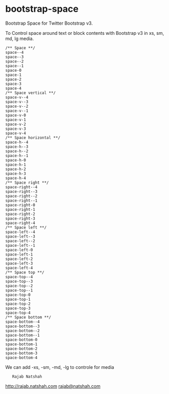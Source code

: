 bootstrap-space
===============

  Bootstrap Space for Twitter Bootstrap v3.
 
  To Control space around text or block contents with Bootstrap v3 in xs, sm, md, lg media.
   

    /** Space **/
    space--4
    space--3
    space--2
    space--1
    space-0
    space-1
    space-2
    space-3
    space-4
    /** Space vertical **/
    space-v--4
    space-v--3
    space-v--2
    space-v--1
    space-v-0
    space-v-1
    space-v-2
    space-v-3
    space-v-4
    /** Space horizontal **/
    space-h--4
    space-h--3
    space-h--2
    space-h--1
    space-h-0
    space-h-1
    space-h-2
    space-h-3
    space-h-4
    /** Space right **/
    space-right--4
    space-right--3
    space-right--2
    space-right--1
    space-right-0
    space-right-1
    space-right-2
    space-right-3
    space-right-4
    /** Space left **/ 
    space-left--4
    space-left--3
    space-left--2
    space-left--1
    space-left-0
    space-left-1
    space-left-2
    space-left-3
    space-left-4
    /** Space top **/
    space-top--4
    space-top--3
    space-top--2
    space-top--1
    space-top-0
    space-top-1
    space-top-2
    space-top-3
    space-top-4
    /** Space bottom **/
    space-bottom--4
    space-bottom--3
    space-bottom--2
    space-bottom--1
    space-bottom-0
    space-bottom-1
    space-bottom-2
    space-bottom-3
    space-bottom-4


We can add -xs, -sm, -md, -lg to controle for media
   
   
       Rajab Natshah
http://rajab.natshah.com
       rajab@natshah.com
 
